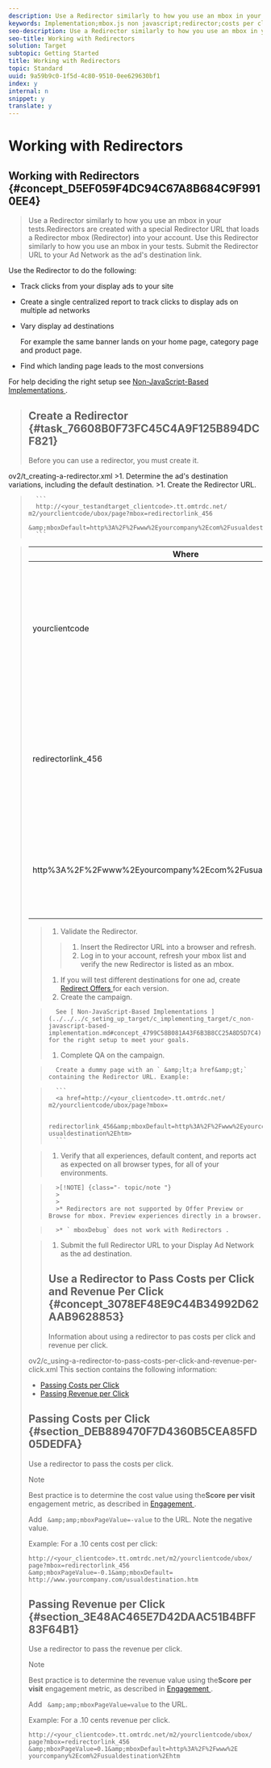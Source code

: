 ```yaml
---
description: Use a Redirector similarly to how you use an mbox in your tests.
keywords: Implementation;mbox.js non javascript;redirector;costs per click;revenue per click
seo-description: Use a Redirector similarly to how you use an mbox in your tests.
seo-title: Working with Redirectors
solution: Target
subtopic: Getting Started
title: Working with Redirectors
topic: Standard
uuid: 9a59b9c0-1f5d-4c80-9510-0ee629630bf1
index: y
internal: n
snippet: y
translate: y
---
```


# Working with Redirectors

## Working with Redirectors {#concept_D5EF059F4DC94C67A8B684C9F9910EE4}
>Use a Redirector similarly to how you use an mbox in your tests.Redirectors are created with a special Redirector URL that loads a Redirector mbox (Redirector) into your account. Use this Redirector similarly to how you use an mbox in your tests. Submit the Redirector URL to your Ad Network as the ad's destination link. 

Use the Redirector to do the following: 


* Track clicks from your display ads to your site 

* Create a single centralized report to track clicks to display ads on multiple ad networks 

* Vary display ad destinations 

  For example the same banner lands on your home page, category page and product page. 

* Find which landing page leads to the most conversions 



For help deciding the right setup see [ Non-JavaScript-Based Implementations ](../../../c_seting_up_target/c_implementing_target/c_non-javascript-based-implementation.md#concept_4799C58B081A43F6B3B8CC25A8D5D7C4). 
>## Create a Redirector {#task_76608B0F73FC45C4A9F125B894DCF821}
>Before you can use a redirector, you must create it. 
<draft-comment>
  ov2/t_creating-a-redirector.xml 
</draft-comment>
>1. Determine the ad's destination variations, including the default destination.
>1. Create the Redirector URL.

>    
>       ```
>       http://<your_testandtarget_clientcode>.tt.omtrdc.net/​m2/yourclientcode/ubox/​page?mbox=redirectorlink_456 
>       &amp;mboxDefault=http%3A%2F%2Fwww%2Eyourcompany%2Ecom%2Fusualdestination%2Ehtm
>       ```




>    <table id="table_DD29523C6FB54061B40AD2B07AE8EDAB"> 
 <thead> 
  <tr> 
   <th colname="col1" class="entry"> Where </th> 
   <th colname="col2" class="entry"> Is </th> 
  </tr> 
 </thead>
 <tbody> 
  <tr> 
   <td colname="col1"> <p>yourclientcode </p> </td> 
   <td colname="col2"> <p>Your company's client code. </p> <p><b>at.js: </b>Your client code is available at the top of the Setup &gt; Implementation &gt; Edit at.js Settings page of the Target interface. </p> <p><b>mbox.js: </b>Your client code is available at the top of the Setup &gt; Implementation &gt; Edit Mbox.js Settings page. </p> <p>Your company's client code is all lower case and has no special characters. </p> </td> 
  </tr> 
  <tr> 
   <td colname="col1"> <p>redirectorlink_456 </p> </td> 
   <td colname="col2"> <p>The name of the Redirector mbox that appears in your account to use in campaigns and tests. </p> <p class="- topic/p ">Redirectors function differently from other mboxes, but appear just as any other mbox in your account. Name the redirector so it is easily distinguished them from the standard type mboxes in your account. </p> <p class="- topic/p ">As best practice, begin the mbox name with <span class="+ topic/ph pr-d/codeph codeph"> 'redirectorlink' </span>. </p> </td> 
  </tr> 
  <tr> 
   <td colname="col1"> <p>http%3A%2F%2Fwww%2Eyourcompany%2Ecom%2Fusualdestination%2Ehtm </p> </td> 
   <td colname="col2"> <p>The default destination. </p> <p class="- topic/p ">This must be URL encoded and must be an absolute reference. </p> <p class="- topic/p ">Tip: <span class="+ topic/ph sw-d/filepath filepath"> http://www.w3schools.com/tags/ref_urlencode.asp </span> quickly encodes your URLs. </p> </td> 
  </tr> 
 </tbody> 
</table>

>1. Validate the Redirector.
>   >1. Insert the Redirector URL into a browser and refresh.
>   >1. Log in to your account, refresh your mbox list and verify the new Redirector is listed as an mbox.
>1. If you will test different destinations for one ad, create [ Redirect Offers ](../../../c_experiences/t_redirect_offer.md#task_9578678D42784F5EB9638F8AC8C911FA) for each version.
>1. Create the campaign.

>       See [ Non-JavaScript-Based Implementations ](../../../c_seting_up_target/c_implementing_target/c_non-javascript-based-implementation.md#concept_4799C58B081A43F6B3B8CC25A8D5D7C4) for the right setup to meet your goals. 
>1. Complete QA on the campaign.

>       Create a dummy page with an ` &amp;lt;a href&amp;gt;` containing the Redirector URL. Example: 

>    
>       ```
>       <a href=http://<your_clientcode>.tt.omtrdc.net/​m2/yourclientcode/ubox/​page?mbox= 
>        
>       redirectorlink_456&amp;mboxDefault=http%3A%2F%2Fwww%2Eyourcompany%2Ecom%2F​usualdestination%2Ehtm>
>       ```

>1. Verify that all experiences, default content, and reports act as expected on all browser types, for all of your environments.


>       >[!NOTE] {class="- topic/note "}
>       >
>       >
>       >* Redirectors are not supported by Offer Preview or Browse for mbox. Preview experiences directly in a browser. 

>       >* ` mboxDebug` does not work with Redirectors . 




>1. Submit the full Redirector URL to your Display Ad Network as the ad destination.
>## Use a Redirector to Pass Costs per Click and Revenue Per Click {#concept_3078EF48E9C44B34992D62AAB9628853}
>Information about using a redirector to pas costs per click and revenue per click. 
<draft-comment>
  ov2/c_using-a-redirector-to-pass-costs-per-click-and-revenue-per-click.xml 
</draft-comment>This section contains the following information: 


* [ Passing Costs per Click ](../../../c_seting_up_target/c_implementing_target/c_non-javascript-based-implementation/c_working-with-redirectors.md#section_DEB889470F7D4360B5CEA85FD05DEDFA)
* [ Passing Revenue per Click ](../../../c_seting_up_target/c_implementing_target/c_non-javascript-based-implementation/c_working-with-redirectors.md#section_3E48AC465E7D42DAAC51B4BFF83F64B1)


## Passing Costs per Click {#section_DEB889470F7D4360B5CEA85FD05DEDFA}

Use a redirector to pass the costs per click. 


>[!NOTE]
>
>Best practice is to determine the cost value using the**Score per visit** engagement metric, as described in [ Engagement ](https://marketing.adobe.com/resources/help/en_US/tnt/help/c_Capturing_Engagement.html). 



Add ` &amp;amp;mboxPageValue=-value` to the URL. Note the negative value. 

Example: For a .10 cents cost per click: 


```
http://<your_clientcode>.tt.omtrdc.net/​m2/yourclientcode/ubox/​page?mbox=redirectorlink_456 
&amp;mboxPageValue=-0.1&amp;mboxDefault=​http://www.yourcompany.com/usualdestination.htm
```


## Passing Revenue per Click {#section_3E48AC465E7D42DAAC51B4BFF83F64B1}

Use a redirector to pass the revenue per click. 


>[!NOTE]
>
>Best practice is to determine the revenue value using the**Score per visit** engagement metric, as described in [ Engagement ](https://marketing.adobe.com/resources/help/en_US/tnt/help/c_Capturing_Engagement.html). 



Add ` &amp;amp;mboxPageValue=value` to the URL. 

Example: For a .10 cents revenue per click. 


```
http://<​your_clientcode>​​​​.tt​​.omtrdc​.net/​​m2/​yourclientcode/​ubox/​​​page?mbox=redirectorlink_456 
&amp;mboxPageValue=0.1​&amp;mbox​Default=​​http%3A%2F%2Fwww%2E​yourcompany%2Ecom​%2Fusualdestination%2Ehtm
```

